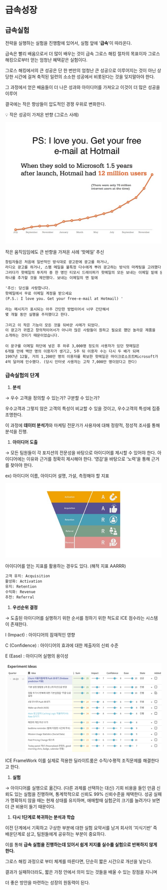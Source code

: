 # 급속성장

## 급속실험

전략을 실행하는 실험을 진행함에 있어서, 실험 앞에 ‘**급속**’이 따라온다. 

급속은 빨리 배움으로서 더 많이 배우는 것이 급속 그로스 해킹 절차의 목표이자 그로스 해킹으로부터 얻는 엄청난 혜택같은 실험이다.

그로스 해킹에서의 큰 성공은 단 한 번만의 엄청난 큰 성공으로 이루어지는 것이 아닌 상당한 시간에 걸쳐 축적된 일련의 소소한 성공에서 비롯된다는 것을 잊지말아야 한다.

그 과정에서 얻은 배움들이 더 나은 성과와 아이디어를 가져오고 이것이 더 많은 성공을 이루어 

결국에는 작은 향상들이 압도적인 경쟁 우위로 변화한다.

<aside>
💡 작은 성공이 가져온 반향 (그로스 사례)

</aside>

![작은 움직임임에도 큰 반향을 가져온 사례 ‘핫메일’ 추신](https://github.com/skdding3/Data-Analyst-Study/blob/main/Growth%20Marketing/image/Untitled.png)

작은 움직임임에도 큰 반향을 가져온 사례 ‘핫메일’ 추신

```markdown
창립자들은 처음에 일반적인 방식대로 광고판에 광고를 하거나, 
라디오 광고를 하거나, 스팸 메일을 불특정 다수에게 뿌려 광고하는 방식의 마케팅을 고려했다. 
그러다가 핫메일의 투자자 중 한 명인 티모시 드레이퍼가 핫메일의 모든 보내는 이메일 밑에 문구
하나를 추가할 것을 제안했다. 보내는 이메일의 맨 밑에

'추신: 당신을 사랑합니다. 
핫메일에서 무료 이메일 계정을 받으세요 
(P.S.: I love you. Get your free-e-mail at Hotmail) '

라는 메시지가 표시되는 아주 간단한 방법이어서 너무 간단해서 
몇 개월 동안 실행을 주저했다고 한다.

그리고 이 작은 기능이 모든 것을 뒤바꾼 사례가 되었다.
이 광고가 귀엽고 창의적이어서가 아니라 많은 사람들이 원하고 필요로 헀던 놀라운 제품을 
소개하는 것이기 때문이었습니다.

이 문구를 이메일 하단에 넣은 후 하루 3,000명 정도의 사용자가 있던 핫메일은 
6개월 만에 백만 명의 이용자가 생기고, 5주 뒤 이용자 수는 다시 두 배가 되며 
1997년 12월, 거의 1,200만 명의 이용자를 확보한 핫메일은 마이크로소프트Microsoft가 
4억 달러에 인수했다. (당시 인터넷 사용자는 고작 7,000만 명이었다고 한다)
```

### 급속실험의 단계

1. **분석**

→ 우수 고객을 정의할 수 있는가? 구분할 수 있는가? 

우수고객과 그렇지 않은 고객의 특성이 비교할 수 있을 것이고, 우수고객의 특성에 집중 조명한다.

이 과정에 **데이터 분석가**와 마케팅 전문가가 사용자에 대해 정량적, 정성적 조사를 통해 분석을 진행.

1. **아이디어 도출**

→ 모든 팀원들이 각 포지션의 전문성을 바탕으로 아이디어를 제시할 수 있어야 한다. 아이디어에는 이유와 근거를 정확히 제시해야 한다. ‘영감’을 바탕으로 ‘노력’을 통해 근거를 찾아야 한다.

ex) 아이디어 이름, 아이디어 설명, 가설, 측정해야 할 지표

![아이디어를 얻는 지표를 활용하는 경우도 있다. (해적 지표 AARRR) ](https://github.com/skdding3/Data-Analyst-Study/blob/main/Growth%20Marketing/image/Untitled%201.png)

아이디어를 얻는 지표를 활용하는 경우도 있다. (해적 지표 AARRR) 

```markdown
고객 유치: Acquisition
활성화: Activation
유지: Retention
수익화: Revenue
추천: Referral
```

1. **우선순위 결정**

→ 도출된 아이디어를 실행하기 위한 순서를 정하기 위한 척도로 ICE 점수라는 시스템이 존재한다.

I (Impact) : 아이디어의 잠재적인 영향

C (Confidence) : 아이디어의 효과에 대한 제출자의 신뢰 수준

E (Ease) : 아이디어 실행의 용이성

![ICE FrameWork 이를 실제로 적용한 딜라이트룸은 수직/수평적 조직문제를 해결한다고 한다.](https://github.com/skdding3/Data-Analyst-Study/blob/main/Growth%20Marketing/image/Untitled%202.png)

ICE FrameWork 이를 실제로 적용한 딜라이트룸은 수직/수평적 조직문제를 해결한다고 한다.

1. **실험**

→ 아이디어를 실행으로 옮긴다. (다른 과제를 선택하는 대신) 기회 비용을 들인 만큼 신뢰도 있는 실험을 진행하며, 통계학적으로 신뢰도 99% 신뢰수준을 채택한다. 성공 실패가 명확하지 않을 때는 현재 상태를 유지하며, 애매할때 실험군의 크기를 늘려가다 보면 더 큰 비용이 들기 때문이다.

1. **다시 1단계로 복귀하는 분석과 학습**

이전 단계에서 기획하고 구상한 부분에 대한 실험 요약서를 남겨 회사의 ‘지식기반’ 즉 배운단계로 삼고, 팀원들에게 공유하는 부분이 중요하다.

이를 통해 **급속 실험을 진행하는데 있어서 쉽게 저지를 실수를 실험으로 반복하지 않게 한다.**

그로스 해킹 과정으로 부터 체계를 따른다면, 단순히 짧은 시간으로 개선을 낳는다.

결과가 실패하더라도, 짧은 가정 안에서 의미 있는 것들을 배울 수 있는 장점을 지니며

더 좋은 방안을 마련하는 성장의 원동력이 된다.

